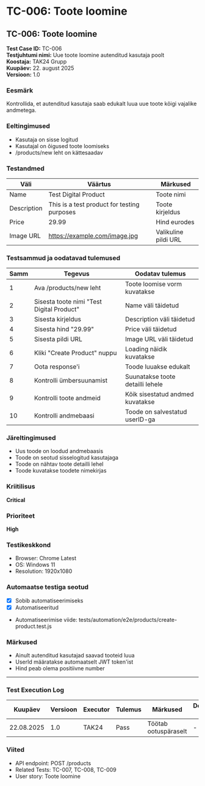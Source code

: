 # TC-006: Toote loomine

## TC-006: Toote loomine

**Test Case ID:** TC-006  
**Testjuhtumi nimi:** Uue toote loomine autenditud kasutaja poolt  
**Koostaja:** TAK24 Grupp  
**Kuupäev:** 22. august 2025  
**Versioon:** 1.0  

### Eesmärk
Kontrollida, et autenditud kasutaja saab edukalt luua uue toote kõigi vajalike andmetega.

### Eeltingimused
- Kasutaja on sisse logitud
- Kasutajal on õigused toote loomiseks
- /products/new leht on kättesaadav

### Testandmed
| Väli | Väärtus | Märkused |
|------|---------|-----------|
| Name | Test Digital Product | Toote nimi |
| Description | This is a test product for testing purposes | Toote kirjeldus |
| Price | 29.99 | Hind eurodes |
| Image URL | https://example.com/image.jpg | Valikuline pildi URL |

### Testsammud ja oodatavad tulemused

| Samm | Tegevus | Oodatav tulemus |
|------|---------|-----------------|
| 1 | Ava /products/new leht | Toote loomise vorm kuvatakse |
| 2 | Sisesta toote nimi "Test Digital Product" | Name väli täidetud |
| 3 | Sisesta kirjeldus | Description väli täidetud |
| 4 | Sisesta hind "29.99" | Price väli täidetud |
| 5 | Sisesta pildi URL | Image URL väli täidetud |
| 6 | Kliki "Create Product" nuppu | Loading näidik kuvatakse |
| 7 | Oota response'i | Toode luuakse edukalt |
| 8 | Kontrolli ümbersuunamist | Suunatakse toote detailli lehele |
| 9 | Kontrolli toote andmeid | Kõik sisestatud andmed kuvatakse |
| 10 | Kontrolli andmebaasi | Toode on salvestatud userID-ga |

### Järeltingimused
- Uus toode on loodud andmebaasis
- Toode on seotud sisselogitud kasutajaga
- Toode on nähtav toote detailli lehel
- Toode kuvatakse toodete nimekirjas

### Kriitilisus
**Critical**

### Prioriteet
**High**

### Testikeskkond
- Browser: Chrome Latest
- OS: Windows 11
- Resolution: 1920x1080

### Automaatse testiga seotud
- [x] Sobib automatiseerimiseks
- [x] Automatiseeritud
- Automatiseerimise viide: tests/automation/e2e/products/create-product.test.js

### Märkused
- Ainult autenditud kasutajad saavad tooteid luua
- UserId määratakse automaatselt JWT token'ist
- Hind peab olema positiivne number

---

### Test Execution Log

| Kuupäev | Versioon | Executor | Tulemus | Märkused | Defekti ID |
|---------|----------|----------|---------|-----------|------------|
| 22.08.2025 | 1.0 | TAK24 | Pass | Töötab ootuspäraselt | - |

### Viited
- API endpoint: POST /products
- Related Tests: TC-007, TC-008, TC-009
- User story: Toote loomine
